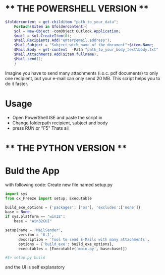 # ** THE POWERSHELL VERSION ** 
```powershell
$foldercontent = get-childitem "path_to_your_data";
	ForEach($item in $foldercontent){
	$ol = New-Object -comObject Outlook.Application;
	$mail = $ol.CreateItem(0);
	$Mail.Recipients.Add("enter@email.address");
	$Mail.Subject = "Subject with name of the document"+$item.Name;
	$Mail.Body = get-content  -Path "path_to_your_body_text\body.txt" | Out-String;
	$Mail.Attachments.Add($item.fullname);
	$Mail.send();                
	}
```

Imagine you have to send many attachments (i.o.c. pdf documents) to only one recipient, but your e-mail can only send 20 MB. This script helps you to do it faster.

# Usage

 - Open PowerShell ISE and paste the script in
 - Change folderpath recipient, subject and body
 - press RUN or "F5"
Thats all

# ** THE PYTHON VERSION **

# Buld the App 
with following code:
 Create new file named setup.py
 
```python
import sys
from cx_Freeze import setup, Executable

build_exe_options = {'packages': ['os'], 'excludes':['none']}
base = None
if sys.platform == 'win32':
    base = "Win32GUI"

setup(name = 'MailSender',
      version = '0.1',
      description = 'Tool to send E-Mails with many attachments',
      options = {'build_exe': build_exe_options},
      executables = [Executable('main.py', base=base)])

#$> setup.py build
```
and the UI is self explanatory
